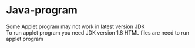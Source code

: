 # Java-program
Some Applet program may not work in latest version JDK  
To run applet program you need JDK version 1.8
  HTML files are need to run applet program
